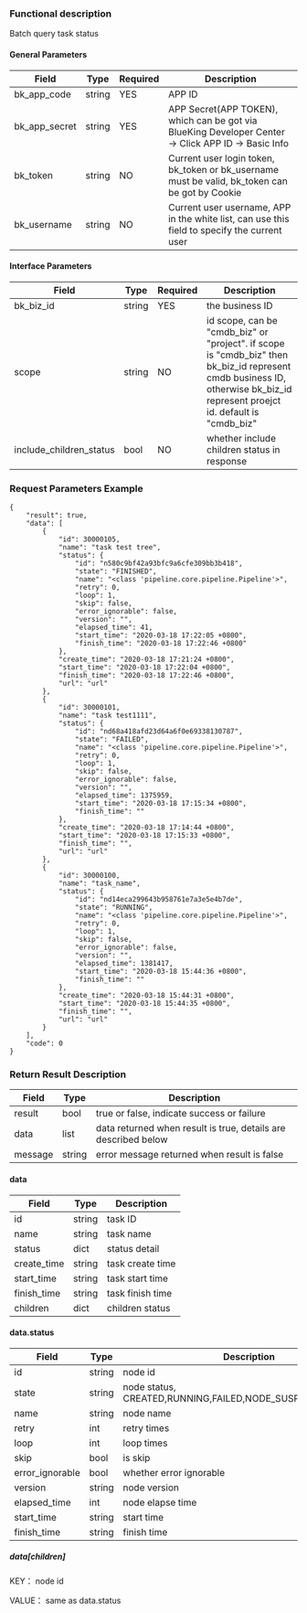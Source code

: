 ### Functional description

Batch query task status

#### General Parameters

|   Field         |  Type       | Required |  Description    |
|-----------------|-------------|---------|------------------|
|   bk_app_code   |   string    |   YES    |  APP ID |
|   bk_app_secret |   string    |   YES    |  APP Secret(APP TOKEN), which can be got via BlueKing Developer Center -> Click APP ID -> Basic Info |
|   bk_token      |   string    |   NO     |  Current user login token, bk_token or bk_username must be valid, bk_token can be got by Cookie      |
|   bk_username   |   string    |   NO     |  Current user username, APP in the white list, can use this field to specify the current user        |

#### Interface Parameters

|   Field         |  Type       | Required |  Description     |
|-----------------|-------------|---------|------------------|
|   bk_biz_id   |   string   |   YES   |  the business ID             |
|   scope       |   string     |   NO   | id scope, can be "cmdb_biz" or "project". if scope is "cmdb_biz" then bk_biz_id represent cmdb business ID, otherwise bk_biz_id represent proejct id. default is "cmdb_biz" |
|   include_children_status     |   bool     |   NO   |  whether include children status in response  |

### Request Parameters Example

```
{
    "result": true,
    "data": [
        {
            "id": 30000105,
            "name": "task test tree",
            "status": {
                "id": "n580c9bf42a93bfc9a6cfe309bb3b418",
                "state": "FINISHED",
                "name": "<class 'pipeline.core.pipeline.Pipeline'>",
                "retry": 0,
                "loop": 1,
                "skip": false,
                "error_ignorable": false,
                "version": "",
                "elapsed_time": 41,
                "start_time": "2020-03-18 17:22:05 +0800",
                "finish_time": "2020-03-18 17:22:46 +0800"
            },
            "create_time": "2020-03-18 17:21:24 +0800",
            "start_time": "2020-03-18 17:22:04 +0800",
            "finish_time": "2020-03-18 17:22:46 +0800",
            "url": "url"
        },
        {
            "id": 30000101,
            "name": "task test1111",
            "status": {
                "id": "nd68a418afd23d64a6f0e69338130787",
                "state": "FAILED",
                "name": "<class 'pipeline.core.pipeline.Pipeline'>",
                "retry": 0,
                "loop": 1,
                "skip": false,
                "error_ignorable": false,
                "version": "",
                "elapsed_time": 1375959,
                "start_time": "2020-03-18 17:15:34 +0800",
                "finish_time": ""
            },
            "create_time": "2020-03-18 17:14:44 +0800",
            "start_time": "2020-03-18 17:15:33 +0800",
            "finish_time": "",
            "url": "url"
        },
        {
            "id": 30000100,
            "name": "task_name",
            "status": {
                "id": "nd14eca299643b958761e7a3e5e4b7de",
                "state": "RUNNING",
                "name": "<class 'pipeline.core.pipeline.Pipeline'>",
                "retry": 0,
                "loop": 1,
                "skip": false,
                "error_ignorable": false,
                "version": "",
                "elapsed_time": 1381417,
                "start_time": "2020-03-18 15:44:36 +0800",
                "finish_time": ""
            },
            "create_time": "2020-03-18 15:44:31 +0800",
            "start_time": "2020-03-18 15:44:35 +0800",
            "finish_time": "",
            "url": "url"
        }
    ],
    "code": 0
}
```

### Return Result Description

| Field      | Type      | Description      |
|-----------|----------|-----------|
|  result   |    bool    |      true or false, indicate success or failure                      |
|  data     |    list    |      data returned when result is true, details are described below  |
|  message  |    string  |      error message returned when result is false                     |


#### data
| Field      | Type      | Description      |
| ------------ | ---------- | ------------------------------ |
|  id      |    string    |      task ID    |
|  name      |    string    |    task name    |
|  status      |    dict    |      status detail    |
|  create_time      |    string    |     task create time   |
|  start_time      |    string    |     task start time   |
|  finish_time      |    string    |      task finish time    |
|  children      |    dict   |      children status   |


#### data.status 

| Field      | Type      | Description      |
| ------------ | ---------- | ------------------------------ |
|  id      |    string    |      node id    |
|  state      |    string    |     node status, CREATED,RUNNING,FAILED,NODE_SUSPENDED,FINISHED   |
|  name      |    string    |     node name   |
|  retry      |    int    |     retry times   |
|  loop      |    int    |     loop times   |
|  skip      |    bool    |     is skip   |
|  error_ignorable      |    bool    |     whether error ignorable   |
|  version      |    string    |     node version   |
|  elapsed_time      |    int    |     node elapse time   |
|  start_time      |    string    |     start time   |
|  finish_time      |    string    |      finish time    |

##### data[children]

KEY：
node id

VALUE：
same as data.status
